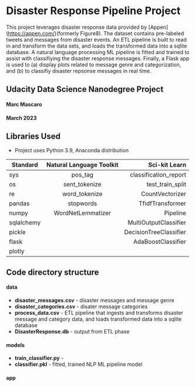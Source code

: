 # Disaster Response Pipeline Project
This project leverages disaster response data provided by [Appen] (https://appen.com/)(formerly Figure8). The dataset contains pre-labeled tweets and messages from disaster events. An ETL pipeline is built to read in and transform the data sets, and loads the transformed data into a sqlite database. A natural language processing ML pipeline is fitted and trained to assist with classifiying the disaster response messages. Finally, a Flask app is used to (a) display plots related to message genre and categorization, and (b) to classifiy disaster repsonse messages in real time.

## Udacity Data Science Nanodegree Project
#### Marc Mascaro
#### March 2023

## Libraries Used
- Project uses Python 3.9, Anaconda distribution

| Standard   | Natural Language Toolkit  | Sci-kit Learn          |
| -----------|:-------------------------:| ----------------------:|
| sys        | pos_tag                   | classification_report  |
| os         | sent_tokenize             | test_train_split       |
| re         | word_tokenize             | CountVectorizer        |
| pandas     | stopwords                 | TfidfTransformer       |
| numpy      | WordNetLemmatizer         | Pipeline               |
| sqlalchemy |                           | MultiOutputClassifier  |
| pickle     |                           | DecisionTreeClassifier |
| flask      |                           | AdaBoostClassifier     |
| plotly     |                           |                        |

## Code directory structure
#### data
- **disaster_messages.csv** - disaster messages and message genre
- **disaster_categories.csv** - disater message categories
- **process_data.csv** - ETL pipeline that ingests and transforms disaster message and category data, and loads transformed data into a sqlite database
- **DisasterResponse.db** - output from ETL phase

#### models
- **train_classifier.py** - 
- **classifier.pkl** - fitted, trained NLP  ML pipeline model

#### app

